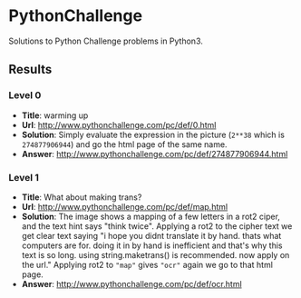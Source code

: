 # PythonChallenge
Solutions to Python Challenge problems in Python3.

## Results
### Level 0
- **Title**: warming up
- **Url**: http://www.pythonchallenge.com/pc/def/0.html
- **Solution**: Simply evaluate the expression in the picture (`2**38` which is `274877906944`) and go the html page of the same name.
- **Answer**: http://www.pythonchallenge.com/pc/def/274877906944.html

### Level 1
- **Title**: What about making trans?
- **Url**: http://www.pythonchallenge.com/pc/def/map.html
- **Solution**: The image shows a mapping of a few letters in a rot2 ciper, and the text hint says "think twice". Applying a rot2 to the cipher text we get clear text saying "i hope you didnt translate it by hand. thats what computers are for. doing it in by hand is inefficient and that's why this text is so long. using string.maketrans() is recommended. now apply on the url." Applying rot2 to `"map"` gives `"ocr"` again we go to that html page.
- **Answer**: http://www.pythonchallenge.com/pc/def/ocr.html

